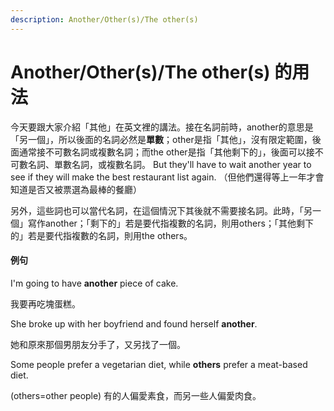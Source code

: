 ```yaml
---
description: Another/Other(s)/The other(s)
---
```


# Another/Other\(s\)/The other\(s\) 的用法

今天要跟大家介紹「其他」在英文裡的講法。接在名詞前時，another的意思是「另一個」，所以後面的名詞必然是**單數**；other是指「其他」，沒有限定範圍，後面通常接不可數名詞或複數名詞；而the other是指「其他剩下的」，後面可以接不可數名詞、單數名詞，或複數名詞。 But they'll have to wait another year to see if they will make the best restaurant list again. （但他們還得等上一年才會知道是否又被票選為最棒的餐廳） 

另外，這些詞也可以當代名詞，在這個情況下其後就不需要接名詞。此時，「另一個」寫作another；「剩下的」若是要代指複數的名詞，則用others；「其他剩下的」若是要代指複數的名詞，則用the others。

#### 例句

I'm going to have **another** piece of cake.

我要再吃塊蛋糕。

She broke up with her boyfriend and found herself **another**.

她和原來那個男朋友分手了，又另找了一個。

Some people prefer a vegetarian diet, while **others** prefer a meat-based diet.

\(others=other people\) 有的人偏愛素食，而另一些人偏愛肉食。

